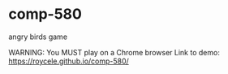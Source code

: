 # comp-580
angry birds game

WARNING: You MUST play on a Chrome browser
Link to demo: https://roycele.github.io/comp-580/
